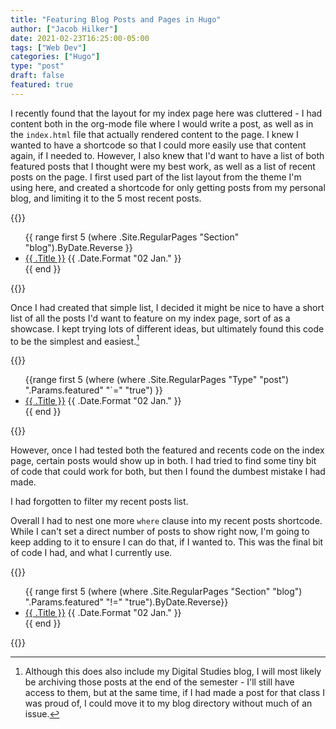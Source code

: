 ```yaml
---
title: "Featuring Blog Posts and Pages in Hugo"
author: ["Jacob Hilker"]
date: 2021-02-23T16:25:00-05:00
tags: ["Web Dev"]
categories: ["Hugo"]
type: "post"
draft: false
featured: true
---
```


I recently found that the layout for my index page here was cluttered - I had content both in the org-mode file where I would write a post, as well as in the `index.html` file that actually rendered content to the page. I knew I wanted to have a shortcode so that I could more easily use that content again, if I needed to. However, I also knew that I'd want to have a list of both featured posts that I thought were my best work, as well as a list of recent posts on the page. I first used part of the list layout from the theme I'm using here, and created a shortcode for only getting posts from my personal blog, and limiting it to the 5 most recent posts.

{{<highlight html>}}
<ul class="posts-list">
      {{ range first 5 (where .Site.RegularPages "Section" "blog").ByDate.Reverse  }}
        <li class="posts-list-item">
          <a class="posts-list-item-title" href="{{ .Permalink }}">{{ .Title }}</a>
          <span class="posts-list-item-description">
            {{ .Date.Format "02 Jan." }}
          </span>
        </li>
      {{ end }}
    </ul>
    {{</highlight>}}

Once I had created that simple list, I decided it might be nice to have a short list of all the posts I'd want to feature on my index page, sort of as a showcase. I kept trying lots of different ideas, but ultimately found this code to be the simplest and easiest.[^fn:1]

{{<highlight html>}}
 <ul class="posts-list">
{{range first 5 (where (where .Site.RegularPages "Type" "post") ".Params.featured" "`=" "true") }}
        <li class`"posts-list-item">
      <a class="posts-list-item-title" href="{{ .Permalink }}">{{ .Title }}</a>
      <span class="posts-list-item-description">
        {{ .Date.Format "02 Jan." }}
      </span>
    </li>
  {{ end }}
</ul>
{{</highlight>}}

However, once I had tested both the featured and recents code on the index page, certain posts would show up in both. I had tried to find some tiny bit of code that could work for both, but then I found the dumbest mistake I had made.

I had forgotten to filter my recent posts list.

Overall I had to nest one more `where` clause into my recent posts shortcode. While I can't set a direct number of posts to show right now, I'm going to keep adding to it to ensure I can do that, if I wanted to. This was the final bit of code I had, and what I currently use.

{{<highlight html>}}
<ul class="posts-list">
      {{ range first 5 (where (where .Site.RegularPages "Section" "blog") ".Params.featured" "!=" "true").ByDate.Reverse}}
      <li class="posts-list-item">
          <a class="posts-list-item-title" href="{{ .Permalink }}">{{ .Title }}</a>
          <span class="posts-list-item-description">
            {{ .Date.Format "02 Jan." }}
          </span>
        </li>
      {{ end }}
    </ul>
    {{</highlight>}}

[^fn:1]: Although this does also include my Digital Studies blog, I will most likely be archiving those posts at the end of the semester - I'll still have access to them, but at the same time, if I had made a post for that class I was proud of, I could move it to my blog directory without much of an issue.